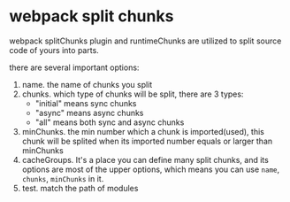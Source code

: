 # webpack split chunks

webpack splitChunks plugin and runtimeChunks are utilized to split source code of yours into parts.

there are several important options:

1. name. the name of chunks you split
2. chunks. which type of chunks will be split, there are 3 types:
    - "initial" means sync chunks
    - "async" means async chunks
    - "all" means both sync and async chunks
3. minChunks. the min number which a chunk is imported(used), this chunk will be splited when its imported number equals or larger than minChunks
4. cacheGroups. It's a place you can define many split chunks, and its options are most of the upper options, which means you can use `name`, `chunks`, `minChunks` in it.
5. test. match the path of modules